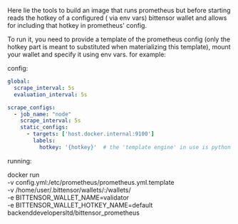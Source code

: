 Here lie the tools to build an image that runs prometheus but before starting reads the hotkey of a configured (
via env vars) bittensor wallet and allows for including that hotkey in prometheus' config.


To run it, you need to provide a template of the prometheus config (only the hotkey part is meant to substituted when
materializing this template), mount your wallet and specify it using env vars. for example:

config:

```yaml
global:
  scrape_interval: 5s
  evaluation_interval: 5s

scrape_configs:
  - job_name: "node"
    scrape_interval: 5s
    static_configs:
      - targets: ['host.docker.internal:9100']
        labels:
          hotkey: '{hotkey}'  # the 'template engine' in use is python's str.format()

```

running:

docker run \
  -v config.yml:/etc/prometheus/prometheus.yml.template \
  -v /home/user/.bittensor/wallets/:/wallets/ \
  -e BITTENSOR_WALLET_NAME=validator \
  -e BITTENSOR_WALLET_HOTKEY_NAME=default \
  backenddevelopersltd/bittensor_prometheus
